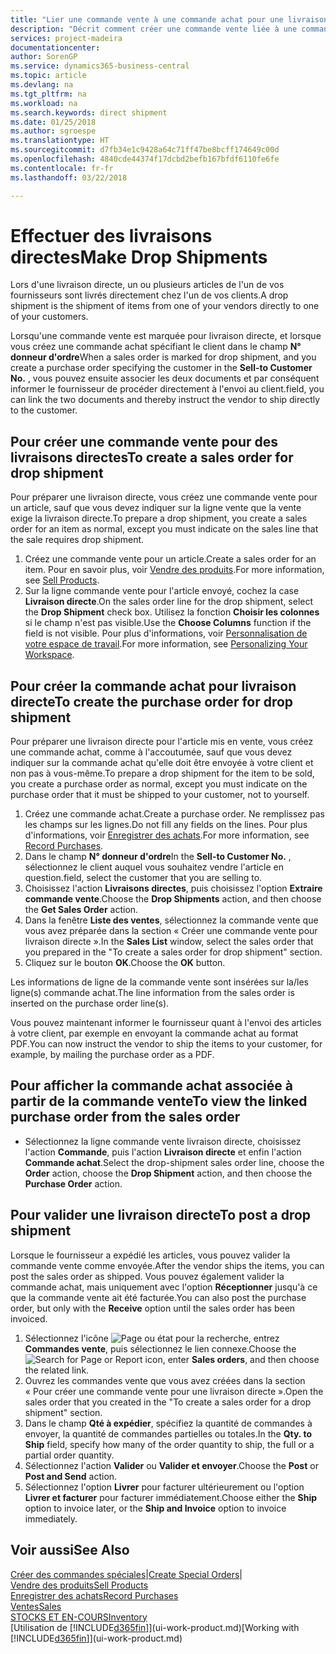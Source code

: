 ```yaml
---
title: "Lier une commande vente à une commande achat pour une livraison directe | Microsoft Docs"
description: "Décrit comment créer une commande vente liée à une commande achat pour permettre la livraison directe du fournisseur au client."
services: project-madeira
documentationcenter: 
author: SorenGP
ms.service: dynamics365-business-central
ms.topic: article
ms.devlang: na
ms.tgt_pltfrm: na
ms.workload: na
ms.search.keywords: direct shipment
ms.date: 01/25/2018
ms.author: sgroespe
ms.translationtype: HT
ms.sourcegitcommit: d7fb34e1c9428a64c71ff47be8bcff174649c00d
ms.openlocfilehash: 4840cde44374f17dcbd2befb167bfdf6110fe6fe
ms.contentlocale: fr-fr
ms.lasthandoff: 03/22/2018

---
```

# <a name="make-drop-shipments"></a><span data-ttu-id="a1881-103">Effectuer des livraisons directes</span><span class="sxs-lookup"><span data-stu-id="a1881-103">Make Drop Shipments</span></span>
<span data-ttu-id="a1881-104">Lors d'une livraison directe, un ou plusieurs articles de l'un de vos fournisseurs sont livrés directement chez l'un de vos clients.</span><span class="sxs-lookup"><span data-stu-id="a1881-104">A drop shipment is the shipment of items from one of your vendors directly to one of your customers.</span></span>

<span data-ttu-id="a1881-105">Lorsqu'une commande vente est marquée pour livraison directe, et lorsque vous créez une commande achat spécifiant le client dans le champ **N° donneur d'ordre**</span><span class="sxs-lookup"><span data-stu-id="a1881-105">When a sales order is marked for drop shipment, and you create a purchase order specifying the customer in the **Sell-to Customer No.**</span></span> <span data-ttu-id="a1881-106">, vous pouvez ensuite associer les deux documents et par conséquent informer le fournisseur de procéder directement à l'envoi au client.</span><span class="sxs-lookup"><span data-stu-id="a1881-106">field, you can link the two documents and thereby instruct the vendor to ship directly to the customer.</span></span>

## <a name="to-create-a-sales-order-for-drop-shipment"></a><span data-ttu-id="a1881-107">Pour créer une commande vente pour des livraisons directes</span><span class="sxs-lookup"><span data-stu-id="a1881-107">To create a sales order for drop shipment</span></span>
<span data-ttu-id="a1881-108">Pour préparer une livraison directe, vous créez une commande vente pour un article, sauf que vous devez indiquer sur la ligne vente que la vente exige la livraison directe.</span><span class="sxs-lookup"><span data-stu-id="a1881-108">To prepare a drop shipment, you create a sales order for an item as normal, except you must indicate on the sales line that the sale requires drop shipment.</span></span>

1. <span data-ttu-id="a1881-109">Créez une commande vente pour un article.</span><span class="sxs-lookup"><span data-stu-id="a1881-109">Create a sales order for an item.</span></span> <span data-ttu-id="a1881-110">Pour en savoir plus, voir [Vendre des produits](sales-how-sell-products.md).</span><span class="sxs-lookup"><span data-stu-id="a1881-110">For more information, see [Sell Products](sales-how-sell-products.md).</span></span>
2. <span data-ttu-id="a1881-111">Sur la ligne commande vente pour l'article envoyé, cochez la case **Livraison directe**.</span><span class="sxs-lookup"><span data-stu-id="a1881-111">On the sales order line for the drop shipment, select the **Drop Shipment** check box.</span></span> <span data-ttu-id="a1881-112">Utilisez la fonction **Choisir les colonnes** si le champ n'est pas visible.</span><span class="sxs-lookup"><span data-stu-id="a1881-112">Use the **Choose Columns** function if the field is not visible.</span></span> <span data-ttu-id="a1881-113">Pour plus d'informations, voir [Personnalisation de votre espace de travail](ui-personalization-user.md).</span><span class="sxs-lookup"><span data-stu-id="a1881-113">For more information, see [Personalizing Your Workspace](ui-personalization-user.md).</span></span>

## <a name="to-create-the-purchase-order-for-drop-shipment"></a><span data-ttu-id="a1881-114">Pour créer la commande achat pour livraison directe</span><span class="sxs-lookup"><span data-stu-id="a1881-114">To create the purchase order for drop shipment</span></span>
<span data-ttu-id="a1881-115">Pour préparer une livraison directe pour l'article mis en vente, vous créez une commande achat, comme à l'accoutumée, sauf que vous devez indiquer sur la commande achat qu'elle doit être envoyée à votre client et non pas à vous-même.</span><span class="sxs-lookup"><span data-stu-id="a1881-115">To prepare a drop shipment for the item to be sold, you create a purchase order as normal, except you must indicate on the purchase order that it must be shipped to your customer, not to yourself.</span></span>

1. <span data-ttu-id="a1881-116">Créez une commande achat.</span><span class="sxs-lookup"><span data-stu-id="a1881-116">Create a purchase order.</span></span> <span data-ttu-id="a1881-117">Ne remplissez pas les champs sur les lignes.</span><span class="sxs-lookup"><span data-stu-id="a1881-117">Do not fill any fields on the lines.</span></span> <span data-ttu-id="a1881-118">Pour plus d'informations, voir [Enregistrer des achats](purchasing-how-record-purchases.md).</span><span class="sxs-lookup"><span data-stu-id="a1881-118">For more information, see [Record Purchases](purchasing-how-record-purchases.md).</span></span>
2. <span data-ttu-id="a1881-119">Dans le champ **N° donneur d'ordre**</span><span class="sxs-lookup"><span data-stu-id="a1881-119">In the **Sell-to Customer No.**</span></span> <span data-ttu-id="a1881-120">, sélectionnez le client auquel vous souhaitez vendre l'article en question.</span><span class="sxs-lookup"><span data-stu-id="a1881-120">field, select the customer that you are selling to.</span></span>
3. <span data-ttu-id="a1881-121">Choisissez l'action **Livraisons directes**, puis choisissez l'option **Extraire commande vente**.</span><span class="sxs-lookup"><span data-stu-id="a1881-121">Choose the **Drop Shipments** action, and then choose the **Get Sales Order** action.</span></span>
4. <span data-ttu-id="a1881-122">Dans la fenêtre **Liste des ventes**, sélectionnez la commande vente que vous avez préparée dans la section « Créer une commande vente pour livraison directe ».</span><span class="sxs-lookup"><span data-stu-id="a1881-122">In the **Sales List** window, select the sales order that you prepared in the "To create a sales order for drop shipment" section.</span></span>
5. <span data-ttu-id="a1881-123">Cliquez sur le bouton **OK**.</span><span class="sxs-lookup"><span data-stu-id="a1881-123">Choose the **OK** button.</span></span>

<span data-ttu-id="a1881-124">Les informations de ligne de la commande vente sont insérées sur la/les ligne(s) commande achat.</span><span class="sxs-lookup"><span data-stu-id="a1881-124">The line information from the sales order is inserted on the purchase order line(s).</span></span>

<span data-ttu-id="a1881-125">Vous pouvez maintenant informer le fournisseur quant à l'envoi des articles à votre client, par exemple en envoyant la commande achat au format PDF.</span><span class="sxs-lookup"><span data-stu-id="a1881-125">You can now instruct the vendor to ship the items to your customer, for example, by mailing the purchase order as a PDF.</span></span>     

## <a name="to-view-the-linked-purchase-order-from-the-sales-order"></a><span data-ttu-id="a1881-126">Pour afficher la commande achat associée à partir de la commande vente</span><span class="sxs-lookup"><span data-stu-id="a1881-126">To view the linked purchase order from the sales order</span></span>
* <span data-ttu-id="a1881-127">Sélectionnez la ligne commande vente livraison directe, choisissez l'action **Commande**, puis l'action **Livraison directe** et enfin l'action **Commande achat**.</span><span class="sxs-lookup"><span data-stu-id="a1881-127">Select the drop-shipment sales order line, choose the **Order** action, choose the **Drop Shipment** action, and then choose the **Purchase Order** action.</span></span>

## <a name="to-post-a-drop-shipment"></a><span data-ttu-id="a1881-128">Pour valider une livraison directe</span><span class="sxs-lookup"><span data-stu-id="a1881-128">To post a drop shipment</span></span>
<span data-ttu-id="a1881-129">Lorsque le fournisseur a expédié les articles, vous pouvez valider la commande vente comme envoyée.</span><span class="sxs-lookup"><span data-stu-id="a1881-129">After the vendor ships the items, you can post the sales order as shipped.</span></span> <span data-ttu-id="a1881-130">Vous pouvez également valider la commande achat, mais uniquement avec l'option **Réceptionner** jusqu'à ce que la commande vente ait été facturée.</span><span class="sxs-lookup"><span data-stu-id="a1881-130">You can also post the purchase order, but only with the **Receive** option until the sales order has been invoiced.</span></span>

1. <span data-ttu-id="a1881-131">Sélectionnez l'icône ![Page ou état pour la recherche](media/ui-search/search_small.png "Page ou état pour la recherche"), entrez **Commandes vente**, puis sélectionnez le lien connexe.</span><span class="sxs-lookup"><span data-stu-id="a1881-131">Choose the ![Search for Page or Report](media/ui-search/search_small.png "Search for Page or Report icon") icon, enter **Sales orders**, and then choose the related link.</span></span>
2. <span data-ttu-id="a1881-132">Ouvrez les commandes vente que vous avez créées dans la section « Pour créer une commande vente pour une livraison directe ».</span><span class="sxs-lookup"><span data-stu-id="a1881-132">Open the sales order that you created in the "To create a sales order for a drop shipment" section.</span></span>
3. <span data-ttu-id="a1881-133">Dans le champ **Qté à expédier**, spécifiez la quantité de commandes à envoyer, la quantité de commandes partielles ou totales.</span><span class="sxs-lookup"><span data-stu-id="a1881-133">In the **Qty. to Ship** field, specify how many of the order quantity to ship, the full or a partial order quantity.</span></span>
4. <span data-ttu-id="a1881-134">Sélectionnez l'action **Valider** ou **Valider et envoyer**.</span><span class="sxs-lookup"><span data-stu-id="a1881-134">Choose the **Post** or **Post and Send** action.</span></span>
5. <span data-ttu-id="a1881-135">Sélectionnez l'option **Livrer** pour facturer ultérieurement ou l'option **Livrer et facturer** pour facturer immédiatement.</span><span class="sxs-lookup"><span data-stu-id="a1881-135">Choose either the **Ship** option to invoice later, or the **Ship and Invoice** option to invoice immediately.</span></span>

## <a name="see-also"></a><span data-ttu-id="a1881-136">Voir aussi</span><span class="sxs-lookup"><span data-stu-id="a1881-136">See Also</span></span>
<span data-ttu-id="a1881-137">[Créer des commandes spéciales](sales-how-to-create-special-orders.md)|</span><span class="sxs-lookup"><span data-stu-id="a1881-137">[Create Special Orders](sales-how-to-create-special-orders.md)|</span></span>  
[<span data-ttu-id="a1881-138">Vendre des produits</span><span class="sxs-lookup"><span data-stu-id="a1881-138">Sell Products</span></span>](sales-how-sell-products.md)  
[<span data-ttu-id="a1881-139">Enregistrer des achats</span><span class="sxs-lookup"><span data-stu-id="a1881-139">Record Purchases</span></span>](purchasing-how-record-purchases.md)  
[<span data-ttu-id="a1881-140">Ventes</span><span class="sxs-lookup"><span data-stu-id="a1881-140">Sales</span></span>](sales-manage-sales.md)  
[<span data-ttu-id="a1881-141">STOCKS ET EN-COURS</span><span class="sxs-lookup"><span data-stu-id="a1881-141">Inventory</span></span>](inventory-manage-inventory.md)  
<span data-ttu-id="a1881-142">[Utilisation de [!INCLUDE[d365fin](includes/d365fin_md.md)]](ui-work-product.md)</span><span class="sxs-lookup"><span data-stu-id="a1881-142">[Working with [!INCLUDE[d365fin](includes/d365fin_md.md)]](ui-work-product.md)</span></span>

